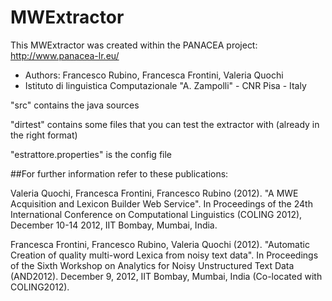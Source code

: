 # MWExtractor

This MWExtractor was created within the PANACEA project:
http://www.panacea-lr.eu/

 * Authors: Francesco Rubino, Francesca Frontini, Valeria Quochi
 * Istituto di linguistica Computazionale "A. Zampolli" - CNR Pisa - Italy


"src" contains the java sources

"dirtest" contains some files that you can test the extractor with (already in the right format)

"estrattore.properties" is the config file


##For further information refer to these publications:

Valeria Quochi, Francesca Frontini, Francesco Rubino (2012). "A MWE Acquisition and Lexicon Builder Web Service". In Proceedings of the 24th International Conference on Computational Linguistics (COLING 2012), December 10-14 2012, IIT Bombay, Mumbai, India.

Francesca Frontini, Francesco Rubino, Valeria Quochi (2012). "Automatic Creation of quality multi-word Lexica from noisy text data". In Proceedings of the Sixth Workshop on Analytics for Noisy Unstructured Text Data (AND2012). December 9, 2012, IIT Bombay, Mumbai, India (Co-located with COLING2012).

